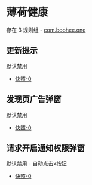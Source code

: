 # 薄荷健康

存在 3 规则组 - [com.boohee.one](/src/apps/com.boohee.one.ts)

## 更新提示

默认禁用

- [快照-0](https://i.gkd.li/import/12716918)

## 发现页广告弹窗

默认禁用

- [快照-0](https://i.gkd.li/import/12716970)

## 请求开启通知权限弹窗

默认禁用 - 自动点击x按钮

- [快照-0](https://i.gkd.li/import/12716950)
